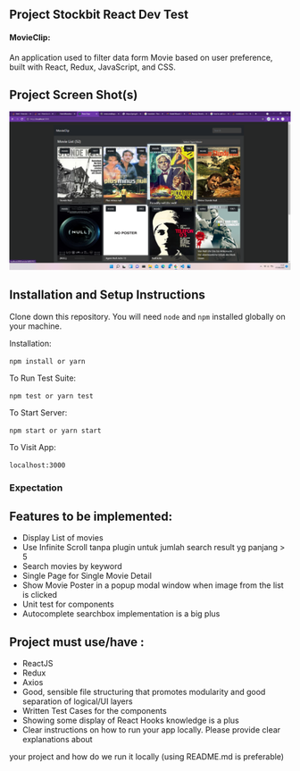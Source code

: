 ## Project Stockbit React Dev Test 

#### MovieClip: 

An application used to filter data form Movie based on user preference, built with React, Redux, JavaScript, and CSS.


## Project Screen Shot(s)

![Alt text](path/screenshot.png "Preview Project")


## Installation and Setup Instructions

Clone down this repository. You will need `node` and `npm` installed globally on your machine.  

Installation:

`npm install or yarn`  

To Run Test Suite:  

`npm test or yarn test`  

To Start Server:

`npm start or yarn start`  

To Visit App:

`localhost:3000`  

### Expectation

## Features to be implemented:
- Display List of movies
- Use Infinite Scroll tanpa plugin untuk jumlah search result yg panjang > 5
- Search movies by keyword
- Single Page for Single Movie Detail
- Show Movie Poster in a popup modal window when image from the list is clicked
- Unit test for components
- Autocomplete searchbox implementation is a big plus

## Project must use/have :
- ReactJS
- Redux
- Axios
- Good, sensible file structuring that promotes modularity and good separation of logical/UI layers
- Written Test Cases for the components
- Showing some display of React Hooks knowledge is a plus
- Clear instructions on how to run your app locally. Please provide clear explanations about

your project and how do we run it locally (using README.md is preferable)